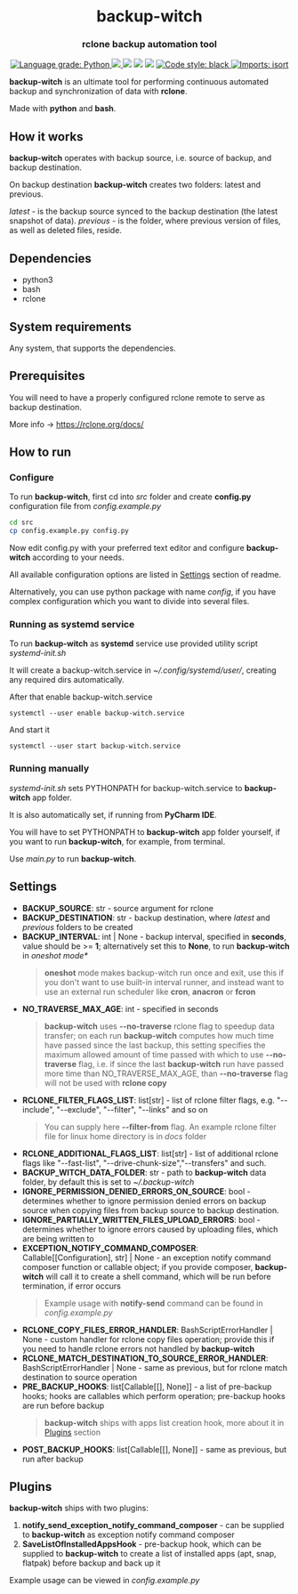 <h1 align="center" style="border-bottom: none;">backup-witch</h1>
<h3 align="center">rclone backup automation tool</h3>

<p align="center">
  <a href="https://lgtm.com/projects/g/ark-key/backup-witch/context:python">
    <img alt="Language grade: Python" src="https://img.shields.io/lgtm/grade/python/g/ark-key/backup-witch.svg?logo=lgtm&logoWidth=18"/>
  </a>
  <a href="https://codecov.io/gh/ark-key/backup-witch">
    <img src="https://codecov.io/gh/ark-key/backup-witch/branch/master/graph/badge.svg?token=2A648Z07NO"/>
  </a>
  <img src="https://github.com/ark-key/backup-witch/actions/workflows/flake8.yml/badge.svg"/>
  <img src="https://github.com/ark-key/backup-witch/actions/workflows/pytest.yml/badge.svg"/>
  <img src="https://img.shields.io/badge/python-3.8%20%7C%203.9%20%7C%203.10-blue"/>
  <a href="https://github.com/psf/black">
    <img alt="Code style: black" src="https://img.shields.io/badge/code%20style-black-000000.svg">
  </a>
  <a href="https://pycqa.github.io/isort/">
    <img alt="Imports: isort" src="https://img.shields.io/badge/%20imports-isort-%231674b1?style=flat&labelColor=ef8336">
  </a>
</p>

**backup-witch** is an ultimate tool for performing continuous automated backup and synchronization of data with **rclone**.

Made with **python** and **bash**.

## How it works

**backup-witch** operates with backup source, i.e. source of backup, and backup destination.

On backup destination **backup-witch** creates two folders: latest and previous. 

_latest_ - is the backup source synced to the backup destination (the latest snapshot of data). _previous_ - is the folder, where previous version of files, as well as deleted files, reside.

## Dependencies

+ python3
+ bash
+ rclone

## System requirements

Any system, that supports the dependencies.

## Prerequisites

You will need to have a properly configured rclone remote to serve as backup destination.

More info -> https://rclone.org/docs/

## How to run

### Configure

To run **backup-witch**, first cd into *src* folder and create **config.py** configuration file from _config.example.py_

```bash
cd src
cp config.example.py config.py
```

Now edit config.py with your preferred text editor and configure **backup-witch** according to your needs. 

All available configuration options are listed in [Settings](#settings) section of readme. 

Alternatively, you can use python package with name _config_, if you have complex configuration which you want to divide into several files.

### Running as systemd service

To run **backup-witch** as **systemd** service use provided utility script _systemd-init.sh_

It will create a backup-witch.service in _~/.config/systemd/user/_, creating any required dirs automatically.

After that enable backup-witch.service

```shell
systemctl --user enable backup-witch.service
```

And start it

```shell
systemctl --user start backup-witch.service
```

### Running manually

_systemd-init.sh_ sets PYTHONPATH for backup-witch.service to **backup-witch** app folder.

It is also automatically set, if running from **PyCharm IDE**.

You will have to set PYTHONPATH to **backup-witch** app folder yourself, if you want to run **backup-witch**, for example, from terminal.

Use _main.py_ to run **backup-witch**.

## Settings

- **BACKUP_SOURCE**: str - source argument for rclone
- **BACKUP_DESTINATION**: str - backup destination, where _latest_ and _previous_ folders to be created
- **BACKUP_INTERVAL**: int | None - backup interval, specified in **seconds**, value should be >= **1**; alternatively set this to **None**, to run **backup-witch** in _oneshot mode*_
    > **oneshot** mode makes backup-witch run once and exit, use this if you don't want to use built-in interval runner, and instead want to use an external run scheduler like **cron**, **anacron** or **fcron**
- **NO_TRAVERSE_MAX_AGE**: int - specified in seconds
  > **backup-witch** uses **--no-traverse** rclone flag to speedup data transfer; on each run **backup-witch** computes how much time have passed since the last backup, this setting specifies the maximum allowed amount of time passed with which to use **--no-traverse** flag, i.e. if since the last **backup-witch** run have passed more time than NO_TRAVERSE_MAX_AGE, than **--no-traverse** flag will not be used with **rclone copy**
- **RCLONE_FILTER_FLAGS_LIST**: list[str] - list of rclone filter flags, e.g. "--include", "--exclude", "--filter", "--links" and so on
  > You can supply here **--filter-from** flag. An example rclone filter file for linux home directory is in _docs_ folder
- **RCLONE_ADDITIONAL_FLAGS_LIST**: list[str] - list of additional rclone flags like "--fast-list", "--drive-chunk-size","--transfers" and such.
- **BACKUP_WITCH_DATA_FOLDER**: str - path to **backup-witch** data folder, by default this is set to _~/.backup-witch_
- **IGNORE_PERMISSION_DENIED_ERRORS_ON_SOURCE**: bool - determines whether to ignore permission denied errors on backup source when copying files from backup source to backup destination.
- **IGNORE_PARTIALLY_WRITTEN_FILES_UPLOAD_ERRORS**: bool - determines whether to ignore errors caused by uploading files, which are being written to
- **EXCEPTION_NOTIFY_COMMAND_COMPOSER**: Callable[[Configuration], str] | None - an exception notify command composer function or callable object; if you provide composer, **backup-witch** will call it to create a shell command, which will be run before termination, if error occurs
  > Example usage with **notify-send** command can be found in _config.example.py_
- **RCLONE_COPY_FILES_ERROR_HANDLER**: BashScriptErrorHandler | None - custom handler for rclone copy files operation; provide this if you need to handle rclone errors not handled by **backup-witch**
- **RCLONE_MATCH_DESTINATION_TO_SOURCE_ERROR_HANDLER**: BashScriptErrorHandler | None - same as previous, but for rclone match destination to source operation
- **PRE_BACKUP_HOOKS**: list[Callable[[], None]] - a list of pre-backup hooks; hooks are callables which perform operation; pre-backup hooks are run before backup
  > **backup-witch** ships with apps list creation hook, more about it in [Plugins](#plugins) section
- **POST_BACKUP_HOOKS**: list[Callable[[], None]] - same as previous, but run after backup

## Plugins

**backup-witch** ships with two plugins:
  1. **notify_send_exception_notify_command_composer** - can be supplied to **backup-witch** as exception notify command composer
  2. **SaveListOfInstalledAppsHook** - pre-backup hook, which can be supplied to **backup-witch** to create a list of installed apps (apt, snap, flatpak) before backup and back up it

Example usage can be viewed in _config.example.py_
